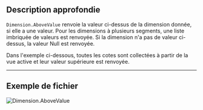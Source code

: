 ## Description approfondie
`Dimension.AboveValue` renvoie la valeur ci-dessus de la dimension donnée, si elle a une valeur. Pour les dimensions à plusieurs segments, une liste imbriquée de valeurs est renvoyée. Si la dimension n'a pas de valeur ci-dessus, la valeur Null est renvoyée.

Dans l'exemple ci-dessous, toutes les cotes sont collectées à partir de la vue active et leur valeur supérieure est renvoyée.
___
## Exemple de fichier

![Dimension.AboveValue](./Revit.Elements.Dimension.AboveValue_img.jpg)
